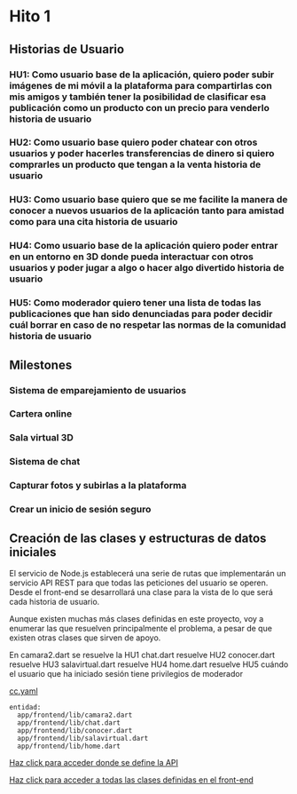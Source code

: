 # Hito 1 

## Historias de Usuario

### HU1: Como usuario base de la aplicación, quiero poder subir imágenes de mi móvil a la plataforma para compartirlas con mis amigos y también tener la posibilidad de clasificar esa publicación como un producto con un precio para venderlo historia de usuario

### HU2: Como usuario base quiero poder chatear con otros usuarios y poder hacerles transferencias de dinero si quiero comprarles un producto que tengan a la venta historia de usuario

### HU3: Como usuario base quiero que se me facilite la manera de conocer a nuevos usuarios de la aplicación tanto para amistad como para una cita historia de usuario

### HU4: Como usuario base de la aplicación quiero poder entrar en un entorno en 3D donde pueda interactuar con otros usuarios y poder jugar a algo o hacer algo divertido historia de usuario

### HU5: Como moderador quiero tener una lista de todas las publicaciones que han sido denunciadas para poder decidir cuál borrar en caso de no respetar las normas de la comunidad historia de usuario


## Milestones

### Sistema de emparejamiento de usuarios

### Cartera online

### Sala virtual 3D

### Sistema de chat

### Capturar fotos y subirlas a la plataforma

### Crear un inicio de sesión seguro



## Creación de las clases y estructuras de datos iniciales

El servicio de Node.js establecerá una serie de rutas que implementarán un servicio API REST para que todas las peticiones del usuario se operen.
Desde el front-end se desarrollará una clase para la vista de lo que será cada historia de usuario. 

Aunque existen muchas más clases definidas en este proyecto, voy a enumerar las que resuelven principalmente el problema, a pesar de que existen otras clases que sirven de apoyo.

En camara2.dart se resuelve la HU1
chat.dart resuelve HU2
conocer.dart resuelve HU3
salavirtual.dart resuelve HU4
home.dart resuelve HU5 cuándo el usuario que ha iniciado sesión tiene privilegios de moderador

[cc.yaml](/cc.yaml)
```
entidad:
  app/frontend/lib/camara2.dart
  app/frontend/lib/chat.dart
  app/frontend/lib/conocer.dart
  app/frontend/lib/salavirtual.dart
  app/frontend/lib/home.dart
```

    
[Haz click para acceder donde se define la API](/app/backend/app.js)

[Haz click para acceder a todas las clases definidas en el front-end](/app/frontend/lib)